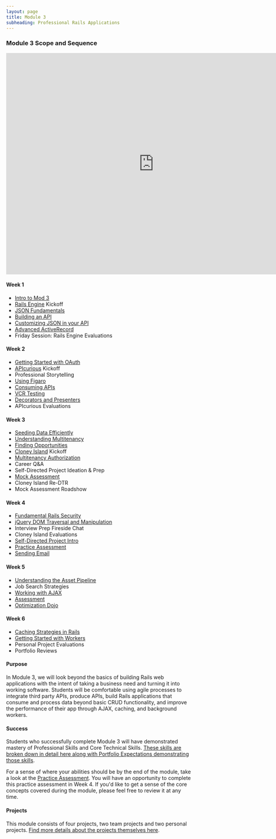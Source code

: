 ```yaml
---
layout: page
title: Module 3
subheading: Professional Rails Applications
---
```


### Module 3 Scope and Sequence

<iframe src="https://calendar.google.com/calendar/embed?mode=week&src=casimircreative.com_e9k9b6n7bok174ilmqbfdr0sc4@group.calendar.google.com&ctz=America/Denver" style="border-width:0" width="800" height="600" frameborder="0" scrolling="no"></iframe>

#### Week 1

* [Intro to Mod 3](lessons/intro_mod_three)
* [Rails Engine](projects/rails_engine) Kickoff
* [JSON Fundamentals](lessons/json_fundementals)
* [Building an API](lessons/building_an_api)
* [Customizing JSON in your API](lessons/customizing_json_in_your_api)
* [Advanced ActiveRecord](slides/advanced_activerecord)
* Friday Session: Rails Engine Evaluations

#### Week 2

* [Getting Started with OAuth](lessons/getting_started_with_oauth)
* [APIcurious](projects/apicurious) Kickoff
* Professional Storytelling
* [Using Figaro](lessons/using_figaro)
* [Consuming APIs](lessons/consuming_an_api)
* [VCR Testing](lessons/testing_against_third_party_apis)
* [Decorators and Presenters](slides/decorators_and_presenters.md)
* APIcurious Evaluations

#### Week 3

* [Seeding Data Efficiently](lessons/seeding_data_efficiently)
* [Understanding Multitenancy](lessons/understanding_multitenancy)
* [Finding Opportunities](https://github.com/turingschool/professional_skills/blob/master/job_search_strategy.md)
* [Cloney Island](projects/cloney_island/cloney_island) Kickoff
* [Multitenancy Authorization](lessons/multitenancy_authorization)
* Career Q&A
* Self-Directed Project Ideation & Prep
* [Mock Assessment](lessons/diagnostic)
* Cloney Island Re-DTR
* Mock Assessment Roadshow

#### Week 4

* [Fundamental Rails Security](lessons/fundamental_rails_security)
* [jQuery DOM Traversal and Manipulation](lessons/jquery_dom_traversal_and_manipulation)
* Interview Prep Fireside Chat
* Cloney Island Evaluations
* [Self-Directed Project Intro](projects/self_directed_project)
* [Practice Assessment](lessons/practice_assessment)
* [Sending Email](lessons/sending_email_sendgrid)

#### Week 5

* [Understanding the Asset Pipeline](lessons/understanding_the_asset_pipeline)
* Job Search Strategies
* [Working with AJAX](lessons/getting_started_with_ajax)
* [Assessment](lessons/assessment)
* [Optimization Dojo](lessons/caching_in_rails)

#### Week 6

* [Caching Strategies in Rails](lessons/caching_in_rails)
* [Getting Started with Workers](lessons/intro_to_background_workers)
* Personal Project Evaluations
* Portfolio Reviews

#### Purpose

In Module 3, we will look beyond the basics of building Rails web applications with the intent of taking a business need and turning it into working software. Students will be comfortable using agile processes to integrate third party APIs, produce APIs, build Rails applications that consume and process data beyond basic CRUD functionality, and improve the performance of their app through AJAX, caching, and background workers.

#### Success

Students who successfully complete Module 3 will have demonstrated mastery of Professional Skills and Core Technical Skills.
[These skills are broken down in detail here along with Portfolio Expectations demonstrating those skills](success).

For a sense of where your abilities should be by the end of the module, take a look at the [Practice Assessment](lessons/practice_assessment). You will have an opportunity to complete this practice assessment in Week 4. If you'd like to get a sense of the core concepts covered during the module, please feel free to review it at any time.

#### Projects

This module consists of four projects, two team projects and two personal projects. [Find more details about the projects themselves here](projects_overview).
